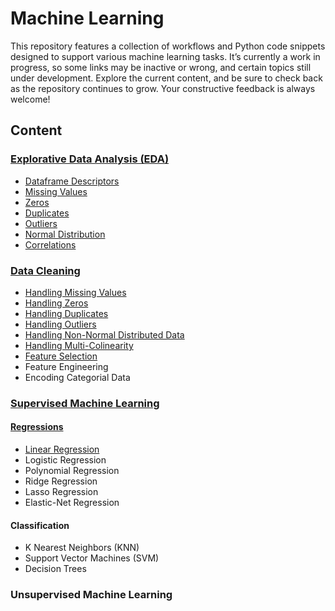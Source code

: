 # Machine Learning
This repository features a collection of workflows and Python code snippets designed to support various machine learning tasks. It’s currently a work in progress, so some links may be inactive or wrong, and certain topics still under development. Explore the current content, and be sure to check back as the repository continues to grow. Your constructive feedback is always welcome!

## Content
### [Explorative Data Analysis (EDA)](https://github.com/tbgrun/machine_learning/blob/main/01%20-%20Explorative%20Data%20Analysis/00%20-%20Explorative%20Data%20Analysis.md)
* [Dataframe Descriptors](https://github.com/tbgrun/machine_learning/blob/main/01%20-%20Explorative%20Data%20Analysis/01%20-%20Dataframe%20Descriptors.md)
* [Missing Values](https://github.com/tbgrun/machine_learning/blob/main/01%20-%20Explorative%20Data%20Analysis/02%20-%20Missing%20Values.md)
* [Zeros](https://github.com/tbgrun/machine_learning/blob/main/01%20-%20Explorative%20Data%20Analysis/03%20-%20Zeros.md)
* [Duplicates](https://github.com/tbgrun/machine_learning/blob/main/01%20-%20Explorative%20Data%20Analysis/04%20-%20Duplicates.md)
* [Outliers](https://github.com/tbgrun/machine_learning/blob/main/01%20-%20Explorative%20Data%20Analysis/05%20-%20Outliers.md)
* [Normal Distribution](https://github.com/tbgrun/machine_learning/blob/main/01%20-%20Explorative%20Data%20Analysis/05%20-%20Normal%20Distribution.md)
* [Correlations](https://github.com/tbgrun/machine_learning/blob/main/01%20-%20Explorative%20Data%20Analysis/07%20-%20Correlations.md)
### [Data Cleaning](https://github.com/tbgrun/machine_learning/blob/main/02%20-%20Data%20Cleaning/00%20-%20Data%20Cleaning.md)
* [Handling Missing Values](https://github.com/tbgrun/machine_learning/blob/main/02%20-%20Data%20Cleaning/01%20-%20Handling%20Missing%20Values.md)
* [Handling Zeros](https://github.com/tbgrun/machine_learning/blob/main/02%20-%20Data%20Cleaning/02%20-%20Handling%20Zeros)
* [Handling Duplicates](https://github.com/tbgrun/machine_learning/blob/main/02%20-%20Data%20Cleaning/03%20-%20Handling%20Duplicates.md)
* [Handling Outliers](https://github.com/tbgrun/machine_learning/blob/main/02%20-%20Data%20Cleaning/04%20-%20Handling%20Outliers.md)
* [Handling Non-Normal Distributed Data](https://github.com/tbgrun/machine_learning/blob/main/02%20-%20Data%20Cleaning/05%20-%20Handling%20Non-Normal%20Distributed%20Data.md)
* [Handling Multi-Colinearity](https://github.com/tbgrun/machine_learning/blob/main/02%20-%20Data%20Cleaning/06%20-%20Handling%20Multi-Colinearity.md)
* [Feature Selection](https://github.com/tbgrun/machine_learning/blob/main/02%20-%20Data%20Cleaning/07%20-%20Feature%20Selection.md)
* Feature Engineering
* Encoding Categorial Data
### [Supervised Machine Learning](https://github.com/tbgrun/machine_learning/blob/main/03%20-%20Supervised%20Machine%20Learning/01%20-%20Supervised%20Machine%20Learning.md)
#### [Regressions](https://github.com/tbgrun/machine_learning/blob/main/03%20-%20Supervised%20Machine%20Learning/02%20-%20Regressions.md)
* [Linear Regression](https://github.com/tbgrun/machine_learning/blob/main/03%20-%20Supervised%20Machine%20Learning/02.01%20-%20Linear%20Regression.md)
* Logistic Regression
* Polynomial Regression
* Ridge Regression
* Lasso Regression
* Elastic-Net Regression
#### Classification
* K Nearest Neighbors (KNN)
* Support Vector Machines (SVM)
* Decision Trees
### Unsupervised Machine Learning

